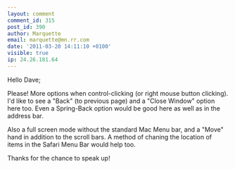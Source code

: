 ```yaml
---
layout: comment
comment_id: 315
post_id: 390
author: Marquette
email: marquette@mn.rr.com
date: '2011-03-20 14:11:10 +0100'
visible: true
ip: 24.26.181.64
---
```

Hello Dave;



  Please! More options when control-clicking (or right mouse button clicking). I'd like to see a "Back" (to previous page) and a "Close Window" option here too. Even a Spring-Back option would be good here as well as in the address bar.



  Also a full screen mode without the standard Mac Menu bar, and a "Move" hand in addition to the scroll bars. A method of chaning the location of items in the Safari Menu Bar would help too.



Thanks for the chance to speak up!

